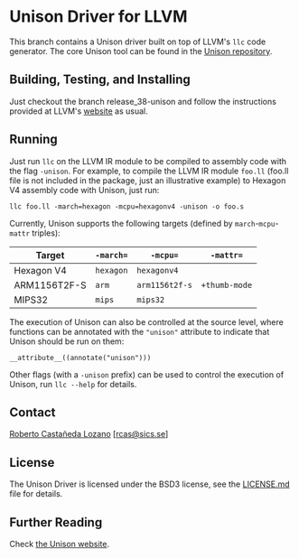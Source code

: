 # Unison Driver for LLVM

This branch contains a Unison driver built on top of LLVM's `llc` code
generator. The core Unison tool can be found in the [Unison
repository](https://github.com/unison-code/unison).

## Building, Testing, and Installing

Just checkout the branch release_38-unison and follow the instructions provided at LLVM's [website](http://llvm.org/docs/GettingStarted.html) as usual.

## Running

Just run `llc` on the LLVM IR module to be compiled to assembly code with the
flag `-unison`. For example, to compile the LLVM IR module `foo.ll` (foo.ll file is not included in the package, just an illustrative example) to Hexagon
V4 assembly code with Unison, just run:

```
llc foo.ll -march=hexagon -mcpu=hexagonv4 -unison -o foo.s
```

Currently, Unison supports the following targets (defined by
`march`-`mcpu`-`mattr` triples):

| Target | `-march=` | `-mcpu=` | `-mattr=` |
| --- | --- | --- | ---  |
| Hexagon V4 | `hexagon` | `hexagonv4` | |
| ARM1156T2F-S | `arm` | `arm1156t2f-s` | `+thumb-mode` |
| MIPS32 | `mips` | `mips32` | |

The execution of Unison can also be controlled at the source level, where
functions can be annotated with the `"unison"` attribute to indicate that Unison
should be run on them:

```
__attribute__((annotate("unison")))
```

Other flags (with a `-unison` prefix) can be used to control the execution of
Unison, run `llc --help` for details.

## Contact

[Roberto Castañeda Lozano](https://www.sics.se/~rcas/) [<rcas@sics.se>]

## License

The Unison Driver is licensed under the BSD3 license, see the
[LICENSE.md](LICENSE.md) file for details.

## Further Reading

Check [the Unison website](https://unison-code.github.io/).
